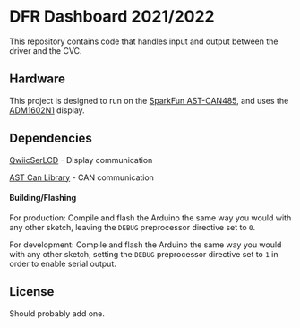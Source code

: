 # DFR Dashboard 2021/2022

This repository contains code that handles input and output between the driver and the CVC.

## Hardware
This project is designed to run on the [SparkFun AST-CAN485](https://www.sparkfun.com/products/14483), and uses the [ADM1602N1](https://www.sparkfun.com/products/16397) display. 

## Dependencies

[QwiicSerLCD](https://github.com/fourstix/QwiicSerLCD) - Display communication

[AST Can Library](https://github.com/Atlantis-Specialist-Technologies/AST_CAN_Arduino_Library) - CAN communication

#### Building/Flashing

For production:
Compile and flash the Arduino the same way you would with any other sketch, leaving the `DEBUG` preprocessor directive set to `0`.


For development:
Compile and flash the Arduino the same way you would with any other sketch, setting the `DEBUG` preprocessor directive set to `1` in order to enable serial output.

## License

Should probably add one.
